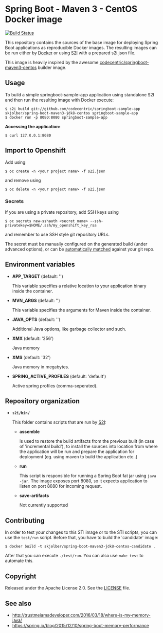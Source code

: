 # Spring Boot - Maven 3 - CentOS Docker image

[![Build Status](https://travis-ci.org/codecentric/springboot-maven3-centos.svg?branch=master)](https://travis-ci.org/codecentric/springboot-maven3-centos)

This repository contains the sources of the base image for deploying Spring Boot applications as reproducible Docker images. The resulting images can be run either by [Docker](http://docker.io) or using [S2I](https://github.com/openshift/source-to-image) with a prepared s2i.json file.

This image is heavily inspired by the awesome [codecentric/springboot-maven3-centos](https://github.com/codecentric/springboot-maven3-centos) builder image.

## Usage

To build a simple springboot-sample-app application using standalone S2I and then run the resulting image with Docker execute:

```
$ s2i build git://github.com/codecentric/springboot-sample-app skjolber/spring-boot-maven3-jdk8-centos springboot-sample-app
$ docker run -p 8080:8080 springboot-sample-app
```

**Accessing the application:**

```
$ curl 127.0.0.1:8080
```

## Import to Openshift
Add using
```
$ oc create -n <your project name> -f s2i.json
```
and remove using 
```
$ oc delete -n <your project name> -f s2i.json 
```

### Secrets
If you are using a private repository, add SSH keys using

```
$ oc secrets new-sshauth <secret name> --ssh-privatekey=$HOME/.ssh/my_openshift_key_rsa
```
and remember to use SSH style git repository URLs.

The secret must be manually configured on the generated build (under advanced options), or can be [automatically matched](https://docs.openshift.com/container-platform/3.6/dev_guide/builds/build_inputs.html) against your git repo.

## Environment variables

*  **APP_TARGET** (default: '')

    This variable specifies a relative location to your application binary inside the
    container.

*  **MVN_ARGS** (default: '')

    This variable specifies the arguments for Maven inside the container.
   
*  **JAVA_OPTS** (default: '')

    Additional Java options, like garbage collector and such.

*  **XMX** (default: '256')
   
    Java memory

*  **XMS** (default: '32')
   
    Java memory in megabytes.

*  **SPRING_ACTIVE_PROFILES** (default: 'default')
   
    Active spring profiles (comma-seperated). 

## Repository organization

* **`s2i/bin/`**

  This folder contains scripts that are run by [S2I](https://github.com/openshift/source-to-image):

  *   **assemble**

      Is used to restore the build artifacts from the previous built (in case of
      'incremental build'), to install the sources into location from where the
      application will be run and prepare the application for deployment (eg.
      using maven to build the application etc..)

  *   **run**

      This script is responsible for running a Spring Boot fat jar using `java -jar`.
      The image exposes port 8080, so it expects application to listen on port
      8080 for incoming request.

  *   **save-artifacts**

      Not currently supported

## Contributing

In order to test your changes to this STI image or to the STI scripts, you can use the `test/run` script. Before that, you have to build the 'candidate' image:

```
$ docker build -t skjolber/spring-boot-maven3-jdk8-centos-candidate .
```

After that you can execute `./test/run`. You can also use `make test` to automate this.

## Copyright

Released under the Apache License 2.0. See the [LICENSE](LICENSE) file.

## See also

  * http://trustmeiamadeveloper.com/2016/03/18/where-is-my-memory-java/
  * https://spring.io/blog/2015/12/10/spring-boot-memory-performance
